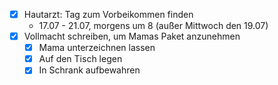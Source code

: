 - [x] Hautarzt: Tag zum Vorbeikommen finden
	- 17.07 - 21.07, morgens um 8 (außer Mittwoch den 19.07)
- [x] Vollmacht schreiben, um Mamas Paket anzunehmen
	- [x] Mama unterzeichnen lassen
	- [x] Auf den Tisch legen
	- [x] In Schrank aufbewahren